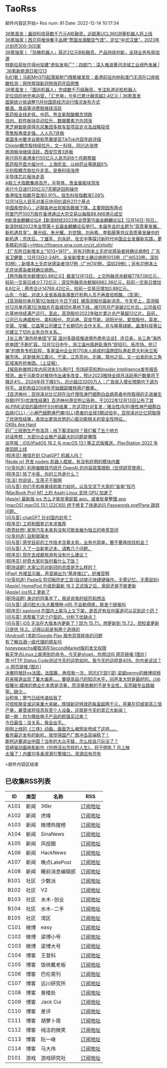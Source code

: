 # TaoRss

邮件内容区开始>
Rss num: 81  Date: 2022-12-14 10:17:34 <br/>

<a href='https://36kr.com/p/2043272449412099?f=rss'>36氪首发｜盎锐科技获数千万元A轮融资，远距离UCL360测量机器人将上线</a><br/>
<a href='https://36kr.com/p/2033743832050953?f=rss'>36氪独家丨西贝将推快餐子品牌“贾国龙酒酿空气馍”，定位“中式汉堡”，2023年计划开300-500家</a><br/>
<a href='https://36kr.com/p/2042088320830473?f=rss'>36氪独家丨「劢微机器人」获近2亿元B轮融资，产品持续创新，全球业务布局加速</a><br/>
<a href='https://36kr.com/p/2042333821619203?f=rss'>特斯拉获批在得州投建“虚拟发电厂”；四部门：深入推进黄河流域工业绿色发展 | 36氪新能源日报1213</a><br/>
<a href='https://36kr.com/p/2043159785393156?f=rss'>8点1氪丨马航MH370起落架舱门残骸被发现；香港前往内地和澳门无须在口岸核酸检测；网传辉瑞新冠特效药开启网售</a><br/>
<a href='https://36kr.com/p/2035148251147266?f=rss'>36氪首发丨「国巡机器人」完成数千万级融资，专注轨道巡检机器人</a><br/>
<a href='https://36kr.com/p/2036720828738817?f=rss'>定位目的地充电运营，「汇充电」今年已累计融资超2.4亿元 | 36氪首发</a><br/>
<a href='https://36kr.com/newsflashes/2043283918032129?f=rss'>国家统计局调整11月份国民经济运行情况发布方式</a><br/>
<a href='https://36kr.com/newsflashes/2043283147754753?f=rss'>酿酒、食品等消费股继续活跃</a><br/>
<a href='https://36kr.com/newsflashes/2043282828545024?f=rss'>医药股全线走低，中药、熊去氧胆酸概念领跌</a><br/>
<a href='https://36kr.com/newsflashes/2043282634820608?f=rss'>信创、软件板块异动拉升，数据要素方向领涨</a><br/>
<a href='https://36kr.com/newsflashes/2043269437394178?f=rss'>黑芝麻智能获得东风集团多款车型项目定点及战略投资</a><br/>
<a href='https://36kr.com/newsflashes/2043268019981313?f=rss'>零售股再度走强，人人乐7连板</a><br/>
<a href='https://36kr.com/newsflashes/2043260372274182?f=rss'>美国多州要求谷歌和苹果提高TikTok内容年龄评级</a><br/>
<a href='https://36kr.com/newsflashes/2043251406032136?f=rss'>Chiplet概念股持续拉升，文一科技、同兴达涨停</a><br/>
<a href='https://36kr.com/newsflashes/2043250729061383?f=rss'>旅游板块继续活跃，西安饮食3连板</a><br/>
<a href='https://36kr.com/newsflashes/2043249842670594?f=rss'>央行将在香港发行50亿元人民币的6个月期票据</a><br/>
<a href='https://36kr.com/newsflashes/2043243040034051?f=rss'>医药股开盘大幅分化，上海凯宝、以岭药业等跌超6%</a><br/>
<a href='https://36kr.com/newsflashes/2043240731512071?f=rss'>光刻胶概念股拉升走高，安泰科技涨停</a><br/>
<a href='https://36kr.com/newsflashes/2043240304102407?f=rss'>半导体芯片板块走高</a><br/>
<a href='https://36kr.com/newsflashes/2043237277879559?f=rss'>A股三大指数集体高开，半导体、贵金属板块领涨</a><br/>
<a href='https://36kr.com/newsflashes/2043231480007683?f=rss'>央行今日进行20亿元7天期逆回购操作</a><br/>
<a href='https://36kr.com/newsflashes/2043230289955846?f=rss'>香港恒生指数开盘涨0.91%，恒生科技指数涨1.09%</a><br/>
<a href='https://36kr.com/newsflashes/2043226793184518?f=rss'>12月14日人民币对美元中间价调升211个基点</a><br/>
<a href='https://36kr.com/newsflashes/2043225422712065?f=rss'>中国疾控中心：近期各地出现报告数据下降，主要原因有两点</a><br/>
<a href='https://36kr.com/newsflashes/2043224165731590?f=rss'>阿里巴巴100万股在香港通过大宗交易以每股88.666港元成交</a><br/>
<a href='2903713'>#新浪金麒麟论坛#【新浪财经2022年会暨第15届金麒麟论坛】12月14日-16日，新浪财经2022年会暨第十五届金麒麟论坛举行。本届年会的主题为“高质量发展、新机遇共享”。屠光绍、朱光耀、刘世锦、刘尚希、李稻葵等共议高质量发展中的新机遇；宗庆后、丁雄军、刘永好、张文中等探讨新时代中国企业发展新实践，更多精彩内容>>https://finance.sina.com.cn/zt_d/xljqllt/</a><br/>
<a href='https://finance.sina.cn/7x24/2022-12-14/detail-imxwqxpc9600237.d.html'>【广东昨日新增本土“1013+1817”，另有31例本土无症状感染者转确诊病例】广东省卫健委：12月13日0-24时，全省新增本土确诊病例1013例（广州533例，深圳83例）；新增本土无症状感染者1817例（广州741例，深圳29例）；另有31例本土无症状感染者转确诊病例。</a><br/>
<a href='https://finance.sina.cn/7x24/2022-12-14/detail-imxwqxpf6375610.d.html'>【两市融资余额增加0.88亿元】截至12月13日，上交所融资余额报7787.06亿元，较前一交易日减少7.72亿元；深交所融资余额报6982.36亿元，较前一交易日增加8.6亿元；两市合计14769.42亿元，较前一交易日增加0.88亿元。</a><br/>
<a href='https://finance.sina.cn/7x24/2022-12-14/detail-imxwqxpf6369792.d.html'>山东：今起，对进入全省各级各类医疗机构人员不再查验核酸。（澎湃）</a><br/>
<a href='https://finance.sina.cn/7x24/2022-12-14/detail-imxwqxpc9581772.d.html'>【高测股份单月第1亿张硅片今日下线】据高测股份最新消息，今天早上，高测股份12月单月第1亿张硅片在盐城切片基地下线，继11月月产突破2亿片后，公司各切片基地持续满产运行。至此，高测股份2022年硅片累计总产量超12亿片。目前，公司已与通威股份、美科股份、京运通、双良节能、润阳光伏、爱旭股份、英发、华晟、华耀、亿晶等公司建立了长期切片合作关系，并与隆基绿能、晶澳科技等公司建立了切片业务合作关系。</a><br/>
<a href='https://finance.sina.cn/7x24/2022-12-14/detail-imxwqxpc9568037.d.html'>【长三角“海外抢单团”扩容 温州多路径推进境外商务洽谈】 连日来，长三角“海外抢单团”不断扩容。12月12日中午，浙江温州首趟赴海外“促招引、拓市场、抢订单”的商务专机启程，多家温州企业共170余人组成的温商团队奔赴意大利米兰拓展市场。这是继浙江嘉兴、宁波，江苏苏州、无锡、常州之后，又一出发的长三角区域海外抢单团。（上证报）</a><br/>
<a href='https://finance.sina.cn/7x24/2022-12-14/detail-imxwqxpc9552083.d.html'>【报告称推特2年内将流失5%用户】市场研究机构Insider Intelligence发布报告预测，由于马斯克对推特作出诸多改变，预计2023推特全球月活跃用户数量将下降近4%，2024年将下降5%，总计超过3200万人；广告收入增长预期也下调为持平。该机构自2008年开始跟踪推特用户数量。</a><br/>
<a href='2903686'>【百济神州：百悦泽对比亿珂在治疗慢性淋巴细胞白血病患者中所取得的无进展生存期(PFS)优效性结果】百济神州港交所公告称，于2022年12月13日公布了其ALPINE试验的最终PFS分析结果：在这项针对复发╱难治性(R/R)慢性淋巴细胞白血病(CLL)╱小淋巴细胞淋巴瘤(SLL)患者的全球3期试验中，百悦泽对比亿珂取得了优效性结果，表现出更具优势的心脏功能相关的安全性特征。</a><br/>
<a href='https://skamille.medium.com/okrs-are-hard-b4a6a8491af0'>OKRs Are Hard</a><br/>
<a href='https://mp.weixin.qq.com/s/jcfnbMy-N0u_w-zkNBO-qA'>药厂三班倒生产布洛芬；线下客流如何？我们看了五个地方</a><br/>
<a href='https://mp.weixin.qq.com/s/JiMpj0s8OR5pBQnDLnGPxg'>对话李想：大部分企业做产品最大的问题是懒惰</a><br/>
<a href='https://sspai.com/post/77270'>派早报：iOS/iPadOS 16.2 与 macOS 13.1 等正式版推送、PlayStation 2022 年度回顾上线</a><br/>
<a href='https://www.v2ex.com/t/902381#reply0'>[程序员] 微信在封 ChatGPT 机器人吗？</a><br/>
<a href='https://www.v2ex.com/t/902380#reply0'>[Node.js] 开发 nodejs 机器人框架，有没有好用的模块内置</a><br/>
<a href='https://www.v2ex.com/t/902377#reply0'>[分享创造] 利用催眠技巧绕开 OpenAI 的内容政策限制（仅供研究使用）</a><br/>
<a href='https://www.v2ex.com/t/902376#reply9'>[程序员] 除了中英，你的三外是什么？</a><br/>
<a href='https://www.v2ex.com/t/902375#reply12'>[生活] 你说说，生孩子干嘛啊</a><br/>
<a href='https://www.v2ex.com/t/902373#reply0'>[问与答] 你们手机电量续航能力如何，以及交流下大家的”省电“技巧</a><br/>
<a href='https://www.v2ex.com/t/902372#reply1'>[MacBook Pro] M1 上的 Asahi Linux 支持 GPU 加速了</a><br/>
<a href='https://www.v2ex.com/t/902371#reply0'>[Apple] 最新版 ios 怎么才能批量卸载 app。或者批量整理 app</a><br/>
<a href='https://www.v2ex.com/t/902370#reply0'>[macOS] macOS 13.1 (22C65) 终于修复了快速访问 Passwords.prefPane 跳转问题。</a><br/>
<a href='https://www.v2ex.com/t/902367#reply2'>[问与答] chatGPT 针对国内封号？</a><br/>
<a href='https://www.v2ex.com/t/902364#reply2'>[程序员] 工程制图笔记本求推荐</a><br/>
<a href='https://www.v2ex.com/t/902362#reply23'>[奇思妙想] 家用汽车未来有没有可能发展为独立的电竞空间</a><br/>
<a href='https://www.v2ex.com/t/902361#reply15'>[分享创造] 自制玻璃水</a><br/>
<a href='https://www.v2ex.com/t/902360#reply5'>[问与答] 感觉目前的工作技术含量太低，业务也简单，要不要再找找机会？</a><br/>
<a href='https://www.v2ex.com/t/902359#reply11'>[问与答] 入了一台新笔记本，请教几个问题。</a><br/>
<a href='https://www.v2ex.com/t/902358#reply17'>[程序员] 现在去成都旅游有没有什么建议？</a><br/>
<a href='https://www.v2ex.com/t/902356#reply73'>[程序员] 好奇大家吃饭时看什么下饭？</a><br/>
<a href='https://www.v2ex.com/t/902355#reply30'>[职场话题] 大家公司对新冠的态度是怎么样的？</a><br/>
<a href='https://www.v2ex.com/t/902354#reply1'>[iPad] 外接显示器，声音输出为“基座接口”，好难受啊</a><br/>
<a href='https://www.v2ex.com/t/902353#reply6'>[分享创造] PasteQ 剪切板历史工具(自动提示快捷键操作，无需记忆，无需鼠标)</a><br/>
<a href='https://www.v2ex.com/t/902352#reply1'>[Apple] HomePod 升级到最新 16.2 正式版之后，家庭还是不能更新</a><br/>
<a href='https://www.v2ex.com/t/902351#reply10'>[Apple] ios16.2 更新了</a><br/>
<a href='https://www.v2ex.com/t/902350#reply71'>[职场话题] 身边的同事羊了，我说说我的经历和想法</a><br/>
<a href='https://www.v2ex.com/t/902349#reply6'>[问与答] 请问脸大/头大戴哪种 n95 不会勒得疼，能发个链接吗</a><br/>
<a href='https://www.v2ex.com/t/902347#reply27'>[程序员] paxlovid 在国内上架马上又下架，是否还有任何渠道可以买到这个药？</a><br/>
<a href='https://www.v2ex.com/t/902346#reply29'>[问与答] 求帮看下这个户型的，分析下优缺点？</a><br/>
<a href='https://www.v2ex.com/t/902345#reply10'>[问与答] iOS 无法在大版本内更新了？现为 15.7.1，想更新到 15.7.2，但检查更新只提供 16.2。记得以前是有两个选择的</a><br/>
<a href='https://www.v2ex.com/t/902344#reply2'>[Android] [求助]Google Play 服务异常耗电的问题</a><br/>
<a href='http://www.newsmth.net/nForum/article/Entrepreneur/685685'>有了解白酒一级代理的朋友吗</a><br/>
<a href='http://www.newsmth.net/nForum/article/SecondMarket/2072599'>honeypeachs被取消在SecondMarket版的发文权限</a><br/>
<a href='https://weibo.com/1088413295/MjvRTaONu'>每天学点Linux上能用到的命令，今天是shopt，你用过吗 网页链接 [图片]</a><br/>
<a href='https://weibo.com/1088413295/MjvJo2vQo'>用 HTTP Status Code测试今天的运势如何。我今天的运程是409。你也来试试？→ 网页链接 [图片]</a><br/>
<a href='https://weibo.com/1497035431/MjvIbxmvu'>决赛阿根廷vs法国。法国赢，再信我一次，同志们[泪][泪] 梁斌penny的微博视频</a><br/>
<a href='https://weibo.com/1497035431/MjvA0feAJ'>将来报道出现了重大偏差。。。要提高自己的知识水平，闷声发大财是最好的。//@桂曙光:媒体的商业化本质是流量，而流量依赖的不是专业性，反而越专业路越窄。缺少...</a><br/>
<a href='https://mp.weixin.qq.com/s/ewVhnkUY-ZJGJK-Dgcz2bA'>台积电：寒气已经传递给我了</a><br/>
<a href='https://mp.weixin.qq.com/s/AIqj7Djs8AVyWN948-pMXw'>可控核聚变或迎来重大突破，辉瑞新冠特效药每盒超两千元，苹果在印或提高三倍产量，暴雪或将信息存至个人设备，这就是今天的其它大新闻！</a><br/>
<a href='https://mp.weixin.qq.com/s/b-ZfjQ4QSrRZl7eQqoiUMg'>聊一聊：你为哪些电子产品的颜值买过单？</a><br/>
<a href='https://mp.weixin.qq.com/s/3NrkEokiRuzSsYBLw31SWg'>今日最佳：没关系，我会出手。</a><br/>
<a href='https://mp.weixin.qq.com/s/Hd0kZI07NAjkiQGVGQ208Q'>刚刚上线的《三体》动画，画面怎么被网友喷成了这样。。。</a><br/>
<a href='https://mp.weixin.qq.com/s/HP2VuO4GUun_Bm-jg_g5UA'>看完最近发布的新机，我觉得国产厂商冲击高端稳了！</a><br/>
<a href='https://mp.weixin.qq.com/s/t40SQAYTnHDnCHSZfwZOrw'>斯柯达要退出中国？当年的大众平替，怎么给自己玩没了？</a><br/>
<a href='https://mp.weixin.qq.com/s/-kDr5hZO3rnJKPsT2OERiA'>宫崎骏动画电影新作《你想活出怎样的人生》，将于明年 7 月上映</a><br/>
<a href='https://mp.weixin.qq.com/s/LiY1N1WUuEctDKFGxiQPdQ'>太强了！内置10多条资源引擎接口，资源应有尽有</a><br/>


<邮件内容区结束

## 已收集RSS列表

| ID | 类型 | 名称  | RSS  |
| -- | -- | -- | -- | 
| A101  | 新闻 | 36kr | [订阅地址](https://www.36kr.com/feed) |
| A102  | 新闻 | 虎嗅 | [订阅地址](https://www.huxiu.com/rss/0.xml) |
| A103  | 新闻 | 微博热搜榜 | [订阅地址](https://rsshub.app/weibo/search/hot) |
| A104  | 新闻 | SinaNews | [订阅地址](https://sina-news.vercel.app/rss.xml) |
| A105  | 新闻 | 风投圈 | [订阅地址](https://crazy.capital/feed) |
| A106  | 新闻 | HackNews | [订阅地址](https://news.ycombinator.com/rss) |
| A107  | 新闻 | 晚点LatePost | [订阅地址](https://api.feeddd.org/feeds/6121d8a451e2511a8279faaf) |
| A108  | 新闻 | 睡前消息编辑部 | [订阅地址](https://api.feeddd.org/feeds/612320c451e2511a827a11d6) |
| B101  | 社区 | 少数派 | [订阅地址](https://sspai.com/feed) |
| B102  | 社区 | V2  | [订阅地址](http://www.v2ex.com/index.xml) |
| B103  | 社区 | 水木-创业  | [订阅地址](https://www.mysmth.net/nForum/rss/board-Entrepreneur) |
| B104  | 社区 | 水木-二手 | [订阅地址](https://www.mysmth.net/nForum/rss/board-SecondMarket) |
| B105  | 社区 | 湾区 | [订阅地址](https://wanqu.co/feed/) |
| C101  | 微博 | easy | [订阅地址](https://rsshub.app/weibo/user/1088413295) |
| C102  | 微博 | 梁博小号 | [订阅地址](https://rsshub.app/weibo/user/2131170823) |
| C103  | 微博 | 梁博大号 | [订阅地址](https://rsshub.app/weibo/user/1497035431) |
| C104  | 博客 | 王登科 | [订阅地址](https://greatdk.com/feed) |
| C105  | 博客 | 饭统戴老板 | [订阅地址](https://api.feeddd.org/feeds/6131b9e01269c358aa0df19e) |
| C106  | 博客 | 巴伦周刊 | [订阅地址](https://api.feeddd.org/feeds/6131b5301269c358aa0dec2e) |
| C107  | 博客 | 远川研究所 | [订阅地址](https://api.feeddd.org/feeds/616102e99b888e41f5cb64fb) |
| C108  | 博客 | 兽楼处 | [订阅地址](https://api.feeddd.org/feeds/6131e1421269c358aa0e1b6b) |
| C109  | 博客 | Jack Cui | [订阅地址](https://api.feeddd.org/feeds/613381f91269c358aa0eabc9) |
| C110  | 博客 | 差评 | [订阅地址](https://api.feeddd.org/feeds/6110783449ef7514d0b91ae1) |
| C111  | 博客 | 胡萝卜周 | [订阅地址](https://api.feeddd.org/feeds/613381f91269c358aa0eab79) |
| C112  | 博客 | 纯洁的微笑 | [订阅地址](http://www.ityouknow.com/feed.xml) |
| C113  | 博客 | 阮一峰 | [订阅地址](https://feeds.feedburner.com/ruanyifeng) |
| C114  | 博客 | 马大伟 | [订阅地址](https://www.bmpi.dev/index.xml) |
| D101  | 游戏 | 游戏研究社 | [订阅地址](https://api.feeddd.org/feeds/612328f851e2511a827a171f) |






